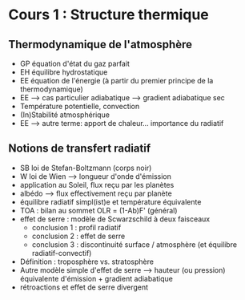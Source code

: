 # Cours 1 : Structure thermique

## Thermodynamique de l'atmosphère

- GP équation d'état du gaz parfait
- EH équilibre hydrostatique
- EE équation de l'énergie (à partir du premier principe de la thermodynamique)
- EE --> cas particulier adiabatique --> gradient adiabatique sec
- Température potentielle, convection
- (In)Stabilité atmosphérique
- EE --> autre terme: apport de chaleur... importance du radiatif

## Notions de transfert radiatif

- SB loi de Stefan-Boltzmann (corps noir)
- W loi de Wien --> longueur d'onde d'émission
- application au Soleil, flux reçu par les planètes
- albédo --> flux effectivement reçu par planète
- équilibre radiatif simpl(ist)e et température équivalente
- TOA : bilan au sommet OLR = (1-Ab)F' (général)
- effet de serre : modèle de Scwarzschild à deux faisceaux
  - conclusion 1 : profil radiatif
  - conclusion 2 : effet de serre
  - conclusion 3 : discontinuité surface / atmosphère (et équilibre radiatif-convectif)
- Définition : troposphère vs. stratosphère
- Autre modèle simple d'effet de serre
  --> hauteur (ou pression) équivalente d'émission + gradient adiabatique
- rétroactions et effet de serre divergent

<!--
# Cours 2 : De la structure thermique aux circulations atmosphériques

## Mouvements verticaux et équilibre radiatif-convectif
- CAPE
- Chaleur latente et modification du gradient adiabatique
- modèle Budyko-Sellers : transitions climatiques
- examen des profils sur planètes et corps célestes

## Contrastes latitudinaux de température et mouvements horizontaux
- différences d'insolation par sphéricité
- délai temporel entre insolation et température
  - inertie thermique des surfaces
  - constante de temps radiative
- contrastes latitudinaux T >>> contrastes P par EH+GP >>> cellules thermiques directes (cellules de Hadley)

# Cours 3 : Dynamique atmosphérique

- lagrangien vs. eulérien, relation entre les dérivées
- référentiels planétocentrique (~ galiléen) vs. tournant
- composition des vitesses puis dérivation 
  - accélération Coriolis et entraînement
  - forces apparentes pour le mouvement dans le référentiel tournant
- gravité = gravitation + entraînement (force centrifuge)
- force de Coriolis, déviation et alizés / vents d'ouest (impact sur extension cellules Hadley)
- équation de la dynamique >>> projection sur repère tournant
- termes inertiels, courbure, Coriolis, pression, gravité, friction
- nombre de Rossby, équilibre géostrophique et cyclostrophique
- équilibre géostrophique et circulations dans dépressions / anticyclones
- généralisation: géostrophique + cyclostrophique >>> VG équilibre du vent gradient
- VT équation du vent thermique générale VG + EH ; applications Vénus/Titan vs. Mars/Terre
- cellules Hadley (circulation axisymétrique) + VT 
  - creusement des gradients de température aux moyennes latitudes
  - gradients atténués par les circulations non axisymétriques
    >>> ondes baroclines vs. ondes barotropes (gradient température vs. cisaillement)
- autre point de vue: conservation du moment cinétique
  - application aux circulations axisymétriques type cellule de Hadley
  - théorème de Hide: existence de super-rotation sur Vénus/Titan
    >>> circulations non axisymétriques doivent transporter du moment cinétique
-->
